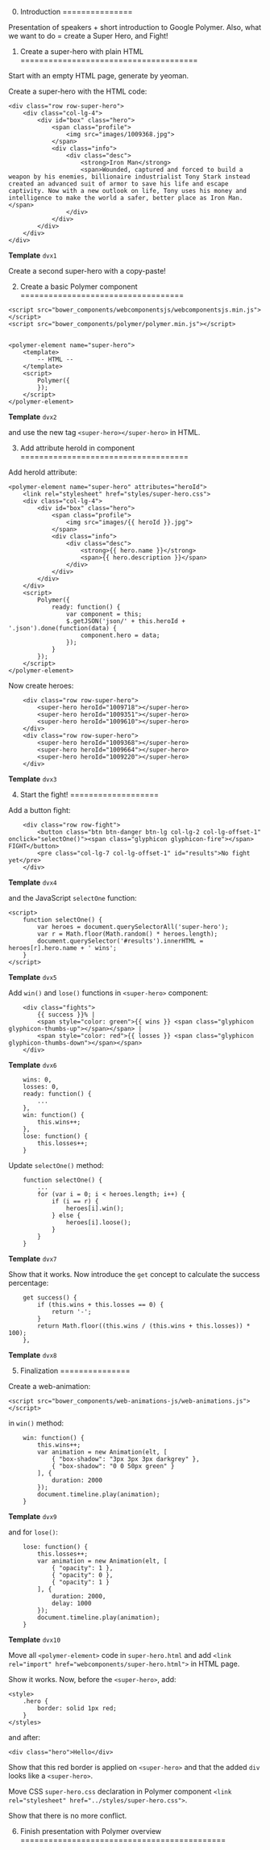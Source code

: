 0. Introduction
===============

Presentation of speakers + short introduction to Google Polymer. Also, what we want to do = create a Super Hero, and Fight!


1. Create a super-hero with plain HTML
======================================

Start with an empty HTML page, generate by yeoman.

Create a super-hero with the HTML code:

```
<div class="row row-super-hero">
    <div class="col-lg-4">
        <div id="box" class="hero">
            <span class="profile">
                <img src="images/1009368.jpg">
            </span>
            <div class="info">
                <div class="desc">
                    <strong>Iron Man</strong>
                    <span>Wounded, captured and forced to build a weapon by his enemies, billionaire industrialist Tony Stark instead created an advanced suit of armor to save his life and escape captivity. Now with a new outlook on life, Tony uses his money and intelligence to make the world a safer, better place as Iron Man.</span>
                </div>
            </div>
        </div>
    </div>
</div>
```

**Template** ```dvx1```

Create a second super-hero with a copy-paste!

2. Create a basic Polymer component
===================================

```
<script src="bower_components/webcomponentsjs/webcomponentsjs.min.js"></script>
<script src="bower_components/polymer/polymer.min.js"></script>


<polymer-element name="super-hero">
    <template>
        -- HTML --
    </template>
    <script>
        Polymer({
        });
    </script>
</polymer-element>
```

**Template** ```dvx2```

and use the new tag ```<super-hero></super-hero>``` in HTML.


3. Add attribute heroId in component
====================================

Add heroId attribute:

```
<polymer-element name="super-hero" attributes="heroId">
    <link rel="stylesheet" href="styles/super-hero.css">
    <div class="col-lg-4">
        <div id="box" class="hero">
            <span class="profile">
                <img src="images/{{ heroId }}.jpg">
            </span>
            <div class="info">
                <div class="desc">
                    <strong>{{ hero.name }}</strong>
                    <span>{{ hero.description }}</span>
                </div>
            </div>
        </div>
    </div>
    <script>
        Polymer({
            ready: function() {
                var component = this;
                $.getJSON('json/' + this.heroId + '.json').done(function(data) {
                    component.hero = data;
                });
            }
        });
    </script>
</polymer-element>
```

Now create heroes:

```
    <div class="row row-super-hero">
        <super-hero heroId="1009718"></super-hero>
        <super-hero heroId="1009351"></super-hero>
        <super-hero heroId="1009610"></super-hero>
    </div>
    <div class="row row-super-hero">
        <super-hero heroId="1009368"></super-hero>
        <super-hero heroId="1009664"></super-hero>
        <super-hero heroId="1009220"></super-hero>
    </div>
```

**Template** ```dvx3```


4. Start the fight!
===================

Add a button fight:

```
    <div class="row row-fight">
        <button class="btn btn-danger btn-lg col-lg-2 col-lg-offset-1" onclick="selectOne()"><span class="glyphicon glyphicon-fire"></span> FIGHT</button>
        <pre class="col-lg-7 col-lg-offset-1" id="results">No fight yet</pre>
    </div>
```

**Template** ```dvx4```

and the JavaScript ```selectOne``` function:

```
<script>
    function selectOne() {
        var heroes = document.querySelectorAll('super-hero');
        var r = Math.floor(Math.random() * heroes.length);
        document.querySelector('#results').innerHTML = heroes[r].hero.name + ' wins';
    }
</script>
```

**Template** ```dvx5```

Add ```win()``` and ```lose()``` functions in ```<super-hero>``` component:

```
    <div class="fights">
        {{ success }}% |
        <span style="color: green">{{ wins }} <span class="glyphicon glyphicon-thumbs-up"></span></span> |
        <span style="color: red">{{ losses }} <span class="glyphicon glyphicon-thumbs-down"></span></span>
    </div>
```

**Template** ```dvx6```


```
    wins: 0,
    losses: 0,
    ready: function() {
        ...
    },
    win: function() {
        this.wins++;
    },
    lose: function() {
        this.losses++;
    }
```

Update ```selectOne()``` method:

```
    function selectOne() {
        ...
        for (var i = 0; i < heroes.length; i++) {
            if (i == r) {
                heroes[i].win();
            } else {
                heroes[i].loose();
            }
        }
    }
```

**Template** ```dvx7```


Show that it works. Now introduce the ```get``` concept to calculate the success percentage:

```
    get success() {
        if (this.wins + this.losses == 0) {
            return '-';
        }
        return Math.floor((this.wins / (this.wins + this.losses)) * 100);
    },
```

**Template** ```dvx8```


5. Finalization
===============

Create a web-animation:

```<script src="bower_components/web-animations-js/web-animations.js"></script>```

in ```win()``` method:

```
    win: function() {
        this.wins++;
        var animation = new Animation(elt, [
            { "box-shadow": "3px 3px 3px darkgrey" },
            { "box-shadow": "0 0 50px green" }
        ], {
            duration: 2000
        });
        document.timeline.play(animation);
    }
```

**Template** ```dvx9```

and for ```lose()```:

```
    lose: function() {
        this.losses++;
        var animation = new Animation(elt, [
            { "opacity": 1 },
            { "opacity": 0 },
            { "opacity": 1 }
        ], {
            duration: 2000,
            delay: 1000
        });
        document.timeline.play(animation);
    }
```

**Template** ```dvx10```

Move all ```<polymer-element>``` code in ```super-hero.html``` and add ```<link rel="import" href="webcomponents/super-hero.html">``` in HTML page.


Show it works. Now, before the ```<super-hero>```, add:

```
<style>
    .hero {
        border: solid 1px red;
    }
</styles>
```

and after:

```
<div class="hero">Hello</div>
```

Show that this red border is applied on ```<super-hero>``` and that the added ```div``` looks like a ```<super-hero>```.

Move CSS ```super-hero.css``` declaration in Polymer component ```<link rel="stylesheet" href="../styles/super-hero.css">```.

Show that there is no more conflict.


6. Finish presentation with Polymer overview
============================================

